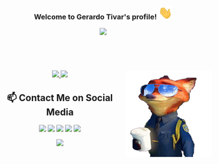 <h3 align="center">
  Welcome to Gerardo Tivar's profile!
  <img src="https://github.com/GerardoTovar/GerardoTovar/raw/main/images/Hi.gif" width="32">
</h3>

<p align="center">
  <a href="https://github.com/DenverCoder1/readme-typing-svg"><img src="https://readme-typing-svg.herokuapp.com?center=true&vCenter=true&lines=Full-Stack+web+and+app+developer;Experienced+UI%2FUX+Design;4+%2B+Years+Of+Coding+Experience;Always+Learning+New+Things"></a>
</p>

<br /><br /><br />
<div align="center">
  <a href="https://github.com/GerardoTovar">
  <img height="180em" src="https://github-readme-stats.vercel.app/api?username=GerardoTovar&show_icons=true&count_private=true&theme=tokyonight"/>
  <img height="180em" src="http://github-readme-streak-stats.herokuapp.com?user=GerardoTovar&theme=github-dark-blue&date_format=M%20j%5B%2C%20Y%5D&stroke=DD2727&ring=DD2727&dates=45E9FF&background=1A1B27"/>
      <a href="#"><img align="right" src="https://github.com/GerardoTovar/GerardoTovar/raw/main/images/nick.gif" width="200 " height="200" /></a>
</div>
<h2 align="center"> 📫 Contact Me on Social Media </h2>

<p align="center">
   <a href="https://www.linkedin.com/in/GerardoTovar" target="_blank"><img src="https://img.shields.io/badge/-LinkedIn-%230077B5?style=for-the-badge&logo=linkedin&logoColor=white" target="_blank"></a> 
   <a href = "mailto:gerardotovarbarragan@gmail.com"><img src="https://img.shields.io/badge/-gmail-c14438?style=for-the-badge&logo=Gmail&logoColor=ffffff" target="_blank"></a>
  <a href="https://www.youtube.com/channel/UC6biOTFpDamFwyPw9jedy7w" target="_blank"><img src="https://img.shields.io/badge/YouTube-FF0000?style=for-the-badge&logo=youtube&logoColor=white" target="_blank"></a>
  <a href="https://instagram.com/gerardotovarbarragan" target="_blank"><img src="https://img.shields.io/badge/-Instagram-%23E4405F?style=for-the-badge&logo=instagram&logoColor=white" target="_blank"></a>
 	<a href="https://www.twitch.tv/z0k117" target="_blank"><img src="https://img.shields.io/badge/Twitch-9146FF?style=for-the-badge&logo=twitch&logoColor=white" target="_blank"></a>
 <!-- <a href="https://discord.gg/" target="_blank"><img src="https://img.shields.io/badge/Discord-7289DA?style=for-the-badge&logo=discord&logoColor=white" target="_blank"></a> -->
</p>
  
<p align="center">
  <a href="https://github.com/GerardoTovar" alt="https://github.com/GerardoTovar"><img src="https://img.shields.io/static/v1?style=for-the-badge&label=CREATED%20BY&message=GerardoTovar&color=000000"></a>
</p>

